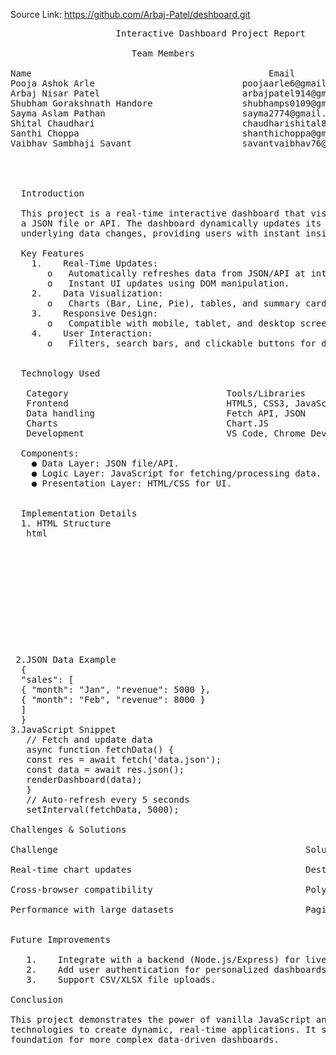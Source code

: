 
Source Link: https://github.com/Arbaj-Patel/deshboard.git 

<pre>
                    Interactive Dashboard Project Report 

                       Team Members                                

Name                                             Email 
Pooja Ashok Arle                            poojaarle6@gmail.com 
Arbaj Nisar Patel                           arbajpatel914@gmail.com 
Shubham Gorakshnath Handore                 shubhamps0109@gmail.com
Sayma Aslam Pathan                          sayma2774@gmail.com
Shital Chaudhari                            chaudharishital817@gmail.com 
Santhi Choppa                               shanthichoppa@gmail.com
Vaibhav Sambhaji Savant                     savantvaibhav76@gmail.com


    
  
  Introduction
   
  This project is a real-time interactive dashboard that visualizes data fetched from 
  a JSON file or API. The dashboard dynamically updates its UI when the 
  underlying data changes, providing users with instant insights.

  Key Features 
    1.    Real-Time Updates: 
       o   Automatically refreshes data from JSON/API at intervals. 
       o   Instant UI updates using DOM manipulation. 
    2.    Data Visualization: 
       o   Charts (Bar, Line, Pie), tables, and summary cards. 
    3.    Responsive Design: 
       o   Compatible with mobile, tablet, and desktop screens. 
    4.    User Interaction: 
       o   Filters, search bars, and clickable buttons for data exploration. 
   
   
  Technology Used 

   Category                              Tools/Libraries 
   Frontend                              HTML5, CSS3, JavaScript (ES6+) 
   Data handling                         Fetch API, JSON 
   Charts                                Chart.JS 
   Development                           VS Code, Chrome DevTools 
   
  Components: 
    ● Data Layer: JSON file/API. 
    ● Logic Layer: JavaScript for fetching/processing data. 
    ● Presentation Layer: HTML/CSS for UI. 
   
   
  Implementation Details 
  1. HTML Structure 
   html 
   <div class="dashboard">  
            <div class="cards" id="cards"></div>  
                        <canvas id="chart"></canvas>  
                        <table id="table"></table>  
   </div>  

 2.JSON Data Example 
  {   
  "sales": [  
  { "month": "Jan", "revenue": 5000 },  
  { "month": "Feb", "revenue": 8000 }  
  ]  
  }
3.JavaScript Snippet 
   // Fetch and update data  
   async function fetchData() {  
   const res = await fetch('data.json');  
   const data = await res.json();  
   renderDashboard(data);  
   }  
   // Auto-refresh every 5 seconds  
   setInterval(fetchData, 5000); 

Challenges & Solutions

Challenge                                               Solution 

Real-time chart updates                                 Destroy and reinitialize Chart.JS
 
Cross-browser compatibility                             Polyfills for older browsers

Performance with large datasets                         Pagination and lazy loading


Future Improvements 

   1.    Integrate with a backend (Node.js/Express) for live data. 
   2.    Add user authentication for personalized dashboards. 
   3.    Support CSV/XLSX file uploads.

Conclusion 

This project demonstrates the power of vanilla JavaScript and modern web 
technologies to create dynamic, real-time applications. It serves as a scalable 
foundation for more complex data-driven dashboards.
 
 </pre>

 
